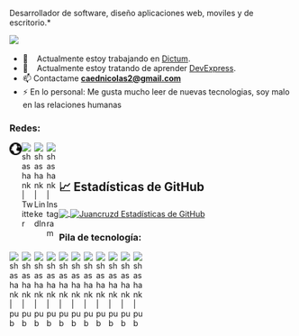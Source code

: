 
Desarrollador de software, diseño aplicaciones web, moviles y de escritorio.*

![](https://komarev.com/ghpvc/?username=Juancruzd&color=brightgreen&style=flat)

- 🔭 &nbsp;&nbsp; Actualmente estoy trabajando en [Dictum](https://dictumpro.com.mx/).
- 🌱 &nbsp;&nbsp; Actualmente estoy tratando de aprender [DevExpress](https://www.devexpress.com/). 
- 📫 Contactame **caednicolas2@gmail.com**
- ⚡ En lo personal: Me gusta mucho leer de nuevas tecnologias, soy malo en las relaciones humanas
 

### Redes:

[<img align="left" alt="LGsusMx.github.io" width="22px" src="https://raw.githubusercontent.com/iconic/open-iconic/master/svg/globe.svg" />][website]
[<img align="left" alt="shashank | Twitter" width="22px" src="https://cdn.jsdelivr.net/npm/simple-icons@v3/icons/twitter.svg" />][twitter]
[<img align="left" alt="shashank | LinkedIn" width="22px" src="https://cdn.jsdelivr.net/npm/simple-icons@v3/icons/linkedin.svg" />][linkedin]
[<img align="left" alt="shashank | Instagram" width="22px" src="https://cdn.jsdelivr.net/npm/simple-icons@v3/icons/instagram.svg" />][instagram]

<br />
<br />


## &#x1f4c8; Estadísticas de GitHub

<a href="https://github.com/Juancruzd/Juancruzd">
  <img align="center" src="https://github-readme-stats.vercel.app/api/top-langs/?username=LGsusMxd&hide=java,html&title_color=ffffff&text_color=c9cacc&icon_color=2bbc8a&bg_color=1d1f21" />
</a>
<a href="https://github.com/Juancruzd/Juancruzd">
  <img align="center" src="https://github-readme-stats.vercel.app/api?username=LGsusMx&show_icons=true&line_height=27&count_private=true&title_color=ffffff&text_color=c9cacc&icon_color=2bbc8a&bg_color=1d1f21" alt="Juancruzd Estadísticas de GitHub" />
</a>


### Pila de tecnología:

[<img align="left" alt="shashank | pub" width="22px" src="https://cdn.jsdelivr.net/npm/simple-icons@v3/icons/android.svg" />][website]
[<img align="left" alt="shashank | pub" width="22px" src="https://cdn.jsdelivr.net/npm/simple-icons@v3/icons/java.svg" />][website]
[<img align="left" alt="shashank | pub" width="22px" src="https://cdn.jsdelivr.net/npm/simple-icons@v3/icons/kotlin.svg" />][website]
[<img align="left" alt="shashank | pub" width="22px" src="https://cdn.jsdelivr.net/npm/simple-icons@v3/icons/gradle.svg" />][website]
[<img align="left" alt="shashank | pub" width="22px" src="https://cdn.jsdelivr.net/npm/simple-icons@v3/icons/flutter.svg" />][website]
[<img align="left" alt="shashank | pub" width="22px" src="https://cdn.jsdelivr.net/npm/simple-icons@v3/icons/dart.svg" />][website]
[<img align="left" alt="shashank | pub" width="22px" src="https://cdn.jsdelivr.net/npm/simple-icons@v3/icons/jekyll.svg" />][website]
[<img align="left" alt="shashank | pub" width="22px" src="https://cdn.jsdelivr.net/npm/simple-icons@v3/icons/hugo.svg" />][website]
[<img align="left" alt="shashank | pub" width="22px" src="https://cdn.jsdelivr.net/npm/simple-icons@v3/icons/git.svg" />][website]
[<img align="left" alt="shashank | pub" width="22px" src="https://cdn.jsdelivr.net/npm/simple-icons@v3/icons/python.svg" />][website]
[<img align="left" alt="shashank | pub" width="22px" src="https://cdn.jsdelivr.net/npm/simple-icons@v3/icons/figma.svg" />][website]

[website]: https://github.com/LGsusMx/
[twitter]: https://twitter.com/
[instagram]: https://www.instagram.com/lgsus_rmz/
[linkedin]: https://www.linkedin.com/in/lgsus1474/
